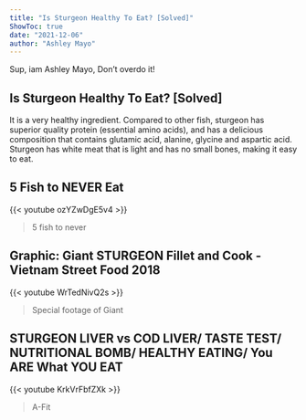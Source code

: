 ```yaml
---
title: "Is Sturgeon Healthy To Eat? [Solved]"
ShowToc: true 
date: "2021-12-06"
author: "Ashley Mayo" 
---
```


Sup, iam Ashley Mayo, Don’t overdo it!
## Is Sturgeon Healthy To Eat? [Solved]
It is a very healthy ingredient. Compared to other fish, sturgeon has superior quality protein (essential amino acids), and has a delicious composition that contains glutamic acid, alanine, glycine and aspartic acid. Sturgeon has white meat that is light and has no small bones, making it easy to eat.

## 5 Fish to NEVER Eat
{{< youtube ozYZwDgE5v4 >}}
>5 fish to never 

## Graphic: Giant STURGEON Fillet and Cook - Vietnam Street Food 2018
{{< youtube WrTedNivQ2s >}}
>Special footage of Giant 

## STURGEON LIVER vs COD LIVER/ TASTE TEST/ NUTRITIONAL BOMB/ HEALTHY EATING/ You ARE What YOU EAT
{{< youtube KrkVrFbfZXk >}}
>A-Fit 

